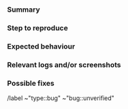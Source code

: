 ### Summary

<!-- Summarize the bug encountered concisely. -->

### Step to reproduce

<!--
Describe how one can reproduce the issue - this is very important.
Please use an ordered list.
-->

### Expected behaviour

<!-- Describe what you should see instead. -->

### Relevant logs and/or screenshots

<!--
Paste any relevant logs - please use code blocks (```) to format console
output, logs, and code as it's tough to read otherwise
-->

### Possible fixes

<!--
Optional section

If you can, link to the line of code that might be responsible for the problem.
-->

<!--
Label remainders

Bug issue will have the following default ~bug type labels. Change if needed.
to describe bug reproduce status, ~"bug::" scoped labels.
To describe severity, use ~"bug severity::" scoped labels.
-->
/label ~"type::bug" ~"bug::unverified"
